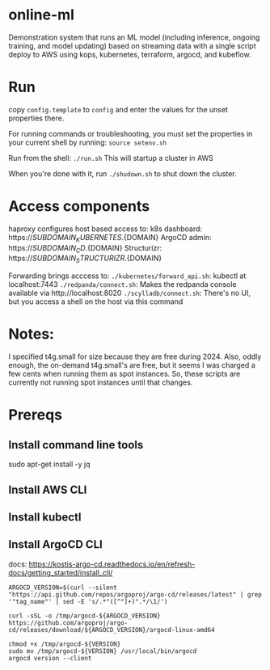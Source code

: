 # online-ml

Demonstration system that runs an ML model (including inference, ongoing training, and model updating) based on streaming data with a single script deploy to AWS using kops, kubernetes, terraform, argocd, and kubeflow.

# Run

copy `config.template` to `config` and enter the values for the unset properties there.

For running commands or troubleshooting, you must set the properties in your current shell by running:
`source setenv.sh`

Run from the shell:
`./run.sh`
This will startup a cluster in AWS

When you're done with it, run
`./shudown.sh`
to shut down the cluster.

# Access components

haproxy configures host based access to:
k8s dashboard: https://${SUBDOMAIN_KUBERNETES}.${DOMAIN}
ArgoCD admin: https://${SUBDOMAIN_CD}.${DOMAIN}
Structurizr: https://${SUBDOMAIN_STRUCTURIZR}.${DOMAIN}

Forwarding brings acccess to:
`./kubernetes/forward_api.sh`: kubectl at localhost:7443
`./redpanda/connect.sh`: Makes the redpanda console available via http://localhost:8020
`./scylladb/connect.sh`: There's no UI, but you access a shell on the host via this command

# Notes:

I specified t4g.small for size because they are free during 2024. Also, oddly enough, the on-demand t4g.small's are free, but it seems I was charged a few cents when running them as spot instances. So, these scripts are currently not running spot instances until that changes.


# Prereqs

## Install command line tools

sudo apt-get install -y jq

## Install AWS CLI

## Install kubectl

## Install ArgoCD CLI
docs: https://kostis-argo-cd.readthedocs.io/en/refresh-docs/getting_started/install_cli/

```
ARGOCD_VERSION=$(curl --silent "https://api.github.com/repos/argoproj/argo-cd/releases/latest" | grep '"tag_name"' | sed -E 's/.*"([^"]+)".*/\1/')

curl -sSL -o /tmp/argocd-${ARGOCD_VERSION} https://github.com/argoproj/argo-cd/releases/download/${ARGOCD_VERSION}/argocd-linux-amd64

chmod +x /tmp/argocd-${VERSION}
sudo mv /tmp/argocd-${VERSION} /usr/local/bin/argocd
argocd version --client
```
